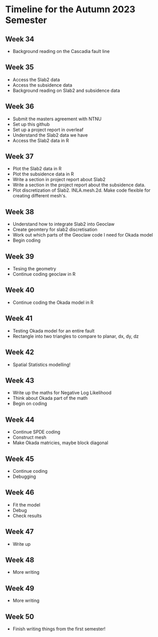 
# Timeline for the Autumn 2023 Semester
## Week 34
- Background reading on the Cascadia fault line
## Week 35
- Access the Slab2 data
- Access the subsidence data
- Background reading on Slab2 and subsidence data
## Week 36
- Submit the masters agreement with NTNU
- Set up this github
- Set up a project report in overleaf
- Understand the Slab2 data we have
- Access the Slab2 data in R
## Week 37
- Plot the Slab2 data in R
- Plot the subsidence data in R
- Write a section in project report about Slab2
- Write a section in the project report about the subsidence data.
- Plot discretization of Slab2. INLA.mesh.2d. Make code flexible for creating different mesh's.
## Week 38
- Understand how to integrate Slab2 into Geoclaw
- Create geomtery for slab2 discretisation
- Work out which parts of the Geoclaw code I need for Okada model
- Begin coding
## Week 39
- Tesing the geometry
- Continue coding geoclaw in R
## Week 40
- Continue coding the Okada model in R
## Week 41
- Testing Okada model for an entire fault
- Rectangle into two triangles to compare to planar, dx, dy, dz
## Week 42
- Spatial Statistics modelling!
## Week 43
- Write up the maths for Negative Log Likelihood
- Think about Okada part of the math
- Begin on coding
## Week 44
- Continue SPDE coding
- Construct mesh
- Make Okada matricies, maybe block diagonal
## Week 45
- Continue coding
- Debugging
## Week 46
- Fit the model
- Debug
- Check results
## Week 47
- Write up
## Week 48
- More writing
## Week 49
- More writing
## Week 50
- Finish writing things from the first semester!
